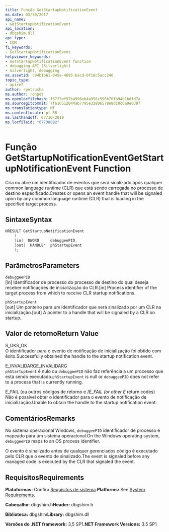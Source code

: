 ```yaml
---
title: Função GetStartupNotificationEvent
ms.date: 03/30/2017
api_name:
- GetStartupNotificationEvent
api_location:
- dbgshim.dll
api_type:
- COM
f1_keywords:
- GetStartupNotificationEvent
helpviewer_keywords:
- GetStartupNotificationEvent function
- debugging API [Silverlight]
- Silverlight, debugging
ms.assetid: c94b1b61-045a-4695-bacd-0f18c5acc246
topic_type:
- apiref
author: rpetrusha
ms.author: ronpet
ms.openlocfilehash: f67f3ef57b4996eb4a956c596b76fb94b1bdfd7a
ms.sourcegitcommit: 7f616512044ab7795e32806578e8dc0c6a0e038f
ms.translationtype: MT
ms.contentlocale: pt-BR
ms.lasthandoff: 07/10/2019
ms.locfileid: "67738892"
---
```

# <a name="getstartupnotificationevent-function"></a><span data-ttu-id="8a47c-102">Função GetStartupNotificationEvent</span><span class="sxs-lookup"><span data-stu-id="8a47c-102">GetStartupNotificationEvent Function</span></span>
<span data-ttu-id="8a47c-103">Cria ou abre um identificador de eventos que será sinalizado após qualquer common language runtime (CLR) que está sendo carregada no processo de destino especificado.</span><span class="sxs-lookup"><span data-stu-id="8a47c-103">Creates or opens an event handle that will be signaled upon by any common language runtime (CLR) that is loading in the specified target process.</span></span>  
  
## <a name="syntax"></a><span data-ttu-id="8a47c-104">Sintaxe</span><span class="sxs-lookup"><span data-stu-id="8a47c-104">Syntax</span></span>  
  
```cpp  
HRESULT GetStartupNotificationEvent  
    (  
    [in]  DWORD     debuggeePID,  
    [out]  HANDLE*  phStartupEvent  
    );  
```  
  
## <a name="parameters"></a><span data-ttu-id="8a47c-105">Parâmetros</span><span class="sxs-lookup"><span data-stu-id="8a47c-105">Parameters</span></span>  
 `debuggeePID`  
 <span data-ttu-id="8a47c-106">[in] Identificador de processo do processo de destino do qual deseja receber notificações de inicialização do CLR.</span><span class="sxs-lookup"><span data-stu-id="8a47c-106">[in] Process identifier of the target process from which to receive CLR startup notifications.</span></span>  
  
 `phStartupEvent`  
 <span data-ttu-id="8a47c-107">[out] Um ponteiro para um identificador que será sinalizado por um CLR na inicialização.</span><span class="sxs-lookup"><span data-stu-id="8a47c-107">[out] A pointer to a handle that will be signaled by a CLR on startup.</span></span>  
  
## <a name="return-value"></a><span data-ttu-id="8a47c-108">Valor de retorno</span><span class="sxs-lookup"><span data-stu-id="8a47c-108">Return Value</span></span>  
 <span data-ttu-id="8a47c-109">S_OK</span><span class="sxs-lookup"><span data-stu-id="8a47c-109">S_OK</span></span>  
 <span data-ttu-id="8a47c-110">O identificador para o evento de notificação de inicialização foi obtido com êxito.</span><span class="sxs-lookup"><span data-stu-id="8a47c-110">Successfully obtained the handle to the startup notification event.</span></span>  
  
 <span data-ttu-id="8a47c-111">E_INVALIDARG</span><span class="sxs-lookup"><span data-stu-id="8a47c-111">E_INVALIDARG</span></span>  
 <span data-ttu-id="8a47c-112">`phStartupEvent` é nulo ou `debuggeePID` não faz referência a um processo que está sendo executado.</span><span class="sxs-lookup"><span data-stu-id="8a47c-112">`phStartupEvent` is null or `debuggeePID` does not refer to a process that is currently running.</span></span>  
  
 <span data-ttu-id="8a47c-113">E_FAIL (ou outros códigos de retorno e _)</span><span class="sxs-lookup"><span data-stu-id="8a47c-113">E_FAIL (or other E_ return codes)</span></span>  
 <span data-ttu-id="8a47c-114">Não é possível obter o identificador para o evento de notificação de inicialização.</span><span class="sxs-lookup"><span data-stu-id="8a47c-114">Unable to obtain the handle to the startup notification event.</span></span>  
  
## <a name="remarks"></a><span data-ttu-id="8a47c-115">Comentários</span><span class="sxs-lookup"><span data-stu-id="8a47c-115">Remarks</span></span>  
 <span data-ttu-id="8a47c-116">No sistema operacional Windows, `debuggeePID` identificador de processo é mapeado para um sistema operacional.</span><span class="sxs-lookup"><span data-stu-id="8a47c-116">On the Windows operating system, `debuggeePID` maps to an OS process identifier.</span></span>  
  
 <span data-ttu-id="8a47c-117">O evento é sinalizado antes de qualquer gerenciados código é executado pelo CLR que o evento de sinalizado.</span><span class="sxs-lookup"><span data-stu-id="8a47c-117">The event is signaled before any managed code is executed by the CLR that signaled the event.</span></span>  
  
## <a name="requirements"></a><span data-ttu-id="8a47c-118">Requisitos</span><span class="sxs-lookup"><span data-stu-id="8a47c-118">Requirements</span></span>  
 <span data-ttu-id="8a47c-119">**Plataformas:** Confira [Requisitos de sistema](../../../../docs/framework/get-started/system-requirements.md).</span><span class="sxs-lookup"><span data-stu-id="8a47c-119">**Platforms:** See [System Requirements](../../../../docs/framework/get-started/system-requirements.md).</span></span>  
  
 <span data-ttu-id="8a47c-120">**Cabeçalho:** dbgshim.h</span><span class="sxs-lookup"><span data-stu-id="8a47c-120">**Header:** dbgshim.h</span></span>  
  
 <span data-ttu-id="8a47c-121">**Biblioteca:** dbgshim</span><span class="sxs-lookup"><span data-stu-id="8a47c-121">**Library:** dbgshim.dll</span></span>  
  
 <span data-ttu-id="8a47c-122">**Versões do .NET framework:** 3,5 SP1</span><span class="sxs-lookup"><span data-stu-id="8a47c-122">**.NET Framework Versions:** 3.5 SP1</span></span>
